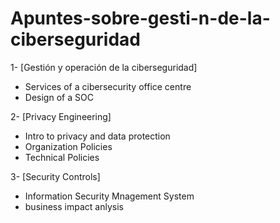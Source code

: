 # Apuntes-sobre-gesti-n-de-la-ciberseguridad

1- [Gestión y operación de la ciberseguridad]

- Services of a cibersecurity office centre
- Design of a SOC

2- [Privacy Engineering] 

- Intro to privacy and data protection
- Organization Policies
- Technical Policies

3- [Security Controls]

- Information Security Mnagement System
- business impact anlysis
